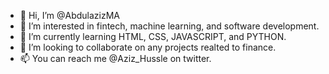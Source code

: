 - 👋 Hi, I’m @AbdulazizMA
- 👀 I’m interested in fintech, machine learning, and software development.
- 🌱 I’m currently learning HTML, CSS, JAVASCRIPT, and PYTHON.
- 💞️ I’m looking to collaborate on any projects realted to finance.
- 📫 You can reach me @Aziz_Hussle on twitter. 

<!---
AbdulazizMA/AbdulazizMA is a ✨ special ✨ repository because its `README.md` (this file) appears on your GitHub profile.
You can click the Preview link to take a look at your changes.
--->
